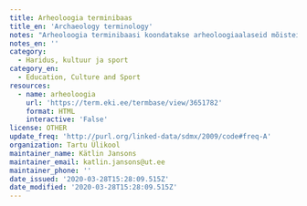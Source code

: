 ```yaml
---
title: Arheoloogia terminibaas
title_en: 'Archaeology terminology'
notes: "Arheoloogia terminibaasi koondatakse arheoloogiaalaseid mõisteid (terminid ja definitsioonid). Terminikomisjoni töösse on kaasatud arheolooge nii Tartu kui ka Tallinna ülikoolist, Tartu Linnamuuseumist ja Muinsuskaitseametist. 2014 – 2015 võttis terminikomisjoni tööst osa ka EKI terminoloog. Terminibaas on suunatud eelkõige eestikeelsele kasutajale: mõisted selgitatakse lahti eesti keeles ja leidub ka keelelisi soovitusi. Lisaks eesti keelele on eesmärk terminibaasi täiendada ingliskeelsete terminitega ning võimalusel lisada ka teisi keeli. Terminibaasi täiendatakse vastavalt uue teabe laekumisele. \r\nArheoloogia terminibaasi kasutusjuhend (tähelepanu tuleks pöörata värvikoodidele): https://www.dropbox.com/s/x3m3ceo3ujijlwg/L%C3%BChike%20juhend%20Termeki%20kasutamiseks.pdf?dl=0 \r\nÜldisem Termeki kasutusjuhend: http://terminoloogia.ee/wp-content/uploads/2015/07/Termeki-kasutusjuhend.pdf \r\nFotodega kirjed: https://www.dropbox.com/s/wxa5av3a1zlejmu/Arheoloogia%20terminibaasi%20fotodeg"
notes_en: ''
category:
  - Haridus, kultuur ja sport
category_en:
  - Education, Culture and Sport
resources:
  - name: arheoloogia
    url: 'https://term.eki.ee/termbase/view/3651782'
    format: HTML
    interactive: 'False'
license: OTHER
update_freq: 'http://purl.org/linked-data/sdmx/2009/code#freq-A'
organization: Tartu Ülikool
maintainer_name: Kätlin Jansons
maintainer_email: katlin.jansons@ut.ee
maintainer_phone: ''
date_issued: '2020-03-28T15:28:09.515Z'
date_modified: '2020-03-28T15:28:09.515Z'
---
```

